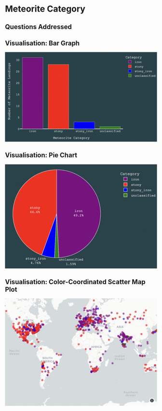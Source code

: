 # Meteorite Category

## Questions Addressed

## Visualisation: Bar Graph

![](images/bar%20graph.png)

## Visualisation: Pie Chart

![](images/pie%20chart.png)

## Visualisation: Color-Coordinated Scatter Map Plot

![](images/map%20coloured.png)
